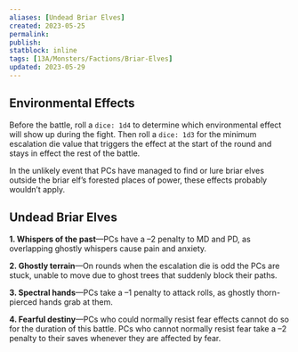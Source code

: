 ```yaml
---
aliases: [Undead Briar Elves]
created: 2023-05-25
permalink: 
publish: 
statblock: inline
tags: [13A/Monsters/Factions/Briar-Elves]
updated: 2023-05-29
---
```


## Environmental Effects

Before the battle, roll a `dice: 1d4` to determine which environmental effect will show up during the fight. Then roll a `dice: 1d3` for the minimum escalation die value that triggers the effect at the start of the round and stays in effect the rest of the battle.

In the unlikely event that PCs have managed to find or lure briar elves outside the briar elf’s forested places of power, these effects probably wouldn’t apply.

## Undead Briar Elves

**1. Whispers of the past**—PCs have a –2 penalty to MD and PD, as overlapping ghostly whispers cause pain and anxiety.

**2. Ghostly terrain**—On rounds when the escalation die is odd the PCs are stuck, unable to move due to ghost trees that suddenly block their paths.

**3. Spectral hands**—PCs take a –1 penalty to attack rolls, as ghostly thorn-pierced hands grab at them.

**4. Fearful destiny**—PCs who could normally resist fear effects cannot do so for the duration of this battle. PCs who cannot normally resist fear take a –2 penalty to their saves whenever they are affected by fear.